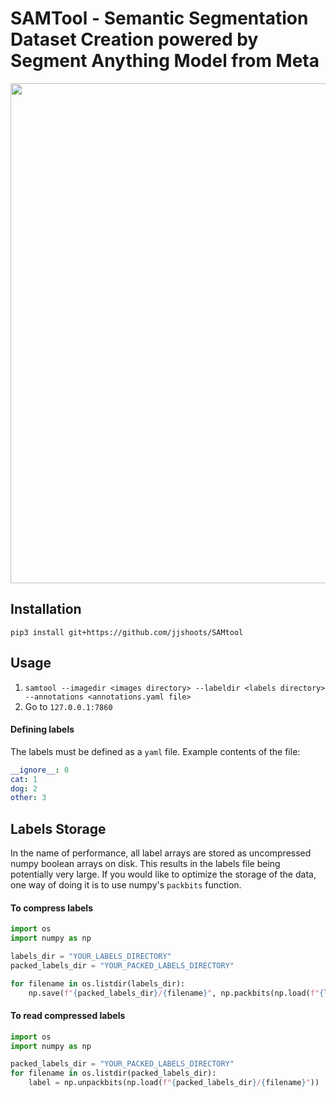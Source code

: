 # SAMTool - Semantic Segmentation Dataset Creation powered by Segment Anything Model from Meta

<p align="center">
    <img src="demo.gif" width="800"/>
</p>

## Installation

`pip3 install git+https://github.com/jjshoots/SAMtool`

## Usage

1. `samtool --imagedir <images directory> --labeldir <labels directory> --annotations <annotations.yaml file>`
2. Go to `127.0.0.1:7860`

#### Defining labels

The labels must be defined as a `yaml` file. Example contents of the file:
```yaml
__ignore__: 0
cat: 1
dog: 2
other: 3
```

## Labels Storage

In the name of performance, all label arrays are stored as uncompressed numpy boolean arrays on disk.
This results in the labels file being potentially very large.
If you would like to optimize the storage of the data, one way of doing it is to use numpy's `packbits` function.

#### To compress labels

```python
import os
import numpy as np

labels_dir = "YOUR_LABELS_DIRECTORY"
packed_labels_dir = "YOUR_PACKED_LABELS_DIRECTORY"

for filename in os.listdir(labels_dir):
    np.save(f"{packed_labels_dir}/{filename}", np.packbits(np.load(f"{labels_dir}/{filename}"), axis=0))
```

#### To read compressed labels

```python
import os
import numpy as np

packed_labels_dir = "YOUR_PACKED_LABELS_DIRECTORY"
for filename in os.listdir(packed_labels_dir):
    label = np.unpackbits(np.load(f"{packed_labels_dir}/{filename}"))
```

